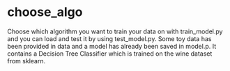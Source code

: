 # choose_algo
Choose which algorithm you want to train your data on with train_model.py and you can load and test it by using test_model.py.
Some toy data has been provided in data and a model has already been saved in model.p. It contains a Decision Tree Classifier which is trained on the wine dataset from sklearn.
